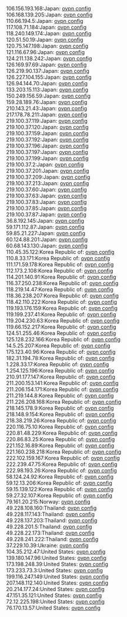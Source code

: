 106.156.193.168:Japan: [ovpn config](vpn/106_156_193_168.ovpn)  
106.168.139.205:Japan: [ovpn config](vpn/106_168_139_205.ovpn)  
110.66.194.5:Japan: [ovpn config](vpn/110_66_194_5.ovpn)  
117.108.71.184:Japan: [ovpn config](vpn/117_108_71_184.ovpn)  
118.240.149.174:Japan: [ovpn config](vpn/118_240_149_174.ovpn)  
120.51.50.19:Japan: [ovpn config](vpn/120_51_50_19.ovpn)  
120.75.147.198:Japan: [ovpn config](vpn/120_75_147_198.ovpn)  
121.116.67.96:Japan: [ovpn config](vpn/121_116_67_96.ovpn)  
124.211.138.242:Japan: [ovpn config](vpn/124_211_138_242.ovpn)  
126.169.97.69:Japan: [ovpn config](vpn/126_169_97_69.ovpn)  
126.219.90.137:Japan: [ovpn config](vpn/126_219_90_137.ovpn)  
126.227.104.155:Japan: [ovpn config](vpn/126_227_104_155.ovpn)  
126.94.144.70:Japan: [ovpn config](vpn/126_94_144_70.ovpn)  
133.203.15.113:Japan: [ovpn config](vpn/133_203_15_113.ovpn)  
150.249.156.59:Japan: [ovpn config](vpn/150_249_156_59.ovpn)  
159.28.189.76:Japan: [ovpn config](vpn/159_28_189_76.ovpn)  
210.143.21.43:Japan: [ovpn config](vpn/210_143_21_43.ovpn)  
217.178.78.211:Japan: [ovpn config](vpn/217_178_78_211.ovpn)  
219.100.37.119:Japan: [ovpn config](vpn/219_100_37_119.ovpn)  
219.100.37.120:Japan: [ovpn config](vpn/219_100_37_120.ovpn)  
219.100.37.159:Japan: [ovpn config](vpn/219_100_37_159.ovpn)  
219.100.37.192:Japan: [ovpn config](vpn/219_100_37_192.ovpn)  
219.100.37.196:Japan: [ovpn config](vpn/219_100_37_196.ovpn)  
219.100.37.197:Japan: [ovpn config](vpn/219_100_37_197.ovpn)  
219.100.37.199:Japan: [ovpn config](vpn/219_100_37_199.ovpn)  
219.100.37.2:Japan: [ovpn config](vpn/219_100_37_2.ovpn)  
219.100.37.201:Japan: [ovpn config](vpn/219_100_37_201.ovpn)  
219.100.37.209:Japan: [ovpn config](vpn/219_100_37_209.ovpn)  
219.100.37.213:Japan: [ovpn config](vpn/219_100_37_213.ovpn)  
219.100.37.60:Japan: [ovpn config](vpn/219_100_37_60.ovpn)  
219.100.37.63:Japan: [ovpn config](vpn/219_100_37_63.ovpn)  
219.100.37.83:Japan: [ovpn config](vpn/219_100_37_83.ovpn)  
219.100.37.85:Japan: [ovpn config](vpn/219_100_37_85.ovpn)  
219.100.37.87:Japan: [ovpn config](vpn/219_100_37_87.ovpn)  
36.8.192.145:Japan: [ovpn config](vpn/36_8_192_145.ovpn)  
59.171.112.87:Japan: [ovpn config](vpn/59_171_112_87.ovpn)  
59.85.21.227:Japan: [ovpn config](vpn/59_85_21_227.ovpn)  
60.124.88.201:Japan: [ovpn config](vpn/60_124_88_201.ovpn)  
60.68.143.130:Japan: [ovpn config](vpn/60_68_143_130.ovpn)  
110.45.35.122:Korea Republic of: [ovpn config](vpn/110_45_35_122.ovpn)  
110.8.33.171:Korea Republic of: [ovpn config](vpn/110_8_33_171.ovpn)  
111.171.59.178:Korea Republic of: [ovpn config](vpn/111_171_59_178.ovpn)  
112.173.2.108:Korea Republic of: [ovpn config](vpn/112_173_2_108.ovpn)  
114.201.140.91:Korea Republic of: [ovpn config](vpn/114_201_140_91.ovpn)  
116.37.250.238:Korea Republic of: [ovpn config](vpn/116_37_250_238.ovpn)  
118.219.14.47:Korea Republic of: [ovpn config](vpn/118_219_14_47.ovpn)  
118.36.238.207:Korea Republic of: [ovpn config](vpn/118_36_238_207.ovpn)  
118.42.110.222:Korea Republic of: [ovpn config](vpn/118_42_110_222.ovpn)  
119.193.176.159:Korea Republic of: [ovpn config](vpn/119_193_176_159.ovpn)  
119.199.237.41:Korea Republic of: [ovpn config](vpn/119_199_237_41.ovpn)  
119.204.230.63:Korea Republic of: [ovpn config](vpn/119_204_230_63.ovpn)  
119.66.152.217:Korea Republic of: [ovpn config](vpn/119_66_152_217.ovpn)  
124.51.255.46:Korea Republic of: [ovpn config](vpn/124_51_255_46.ovpn)  
125.128.232.166:Korea Republic of: [ovpn config](vpn/125_128_232_166.ovpn)  
14.5.25.207:Korea Republic of: [ovpn config](vpn/14_5_25_207.ovpn)  
175.123.40.96:Korea Republic of: [ovpn config](vpn/175_123_40_96.ovpn)  
182.31.194.78:Korea Republic of: [ovpn config](vpn/182_31_194_78.ovpn)  
1.228.33.17:Korea Republic of: [ovpn config](vpn/1_228_33_17.ovpn)  
1.254.125.196:Korea Republic of: [ovpn config](vpn/1_254_125_196.ovpn)  
210.91.177.147:Korea Republic of: [ovpn config](vpn/210_91_177_147.ovpn)  
211.200.153.141:Korea Republic of: [ovpn config](vpn/211_200_153_141.ovpn)  
211.206.154.171:Korea Republic of: [ovpn config](vpn/211_206_154_171.ovpn)  
211.219.144.8:Korea Republic of: [ovpn config](vpn/211_219_144_8.ovpn)  
211.226.208.168:Korea Republic of: [ovpn config](vpn/211_226_208_168.ovpn)  
218.145.178.9:Korea Republic of: [ovpn config](vpn/218_145_178_9.ovpn)  
218.148.9.154:Korea Republic of: [ovpn config](vpn/218_148_9_154.ovpn)  
218.38.219.26:Korea Republic of: [ovpn config](vpn/218_38_219_26.ovpn)  
220.116.75.10:Korea Republic of: [ovpn config](vpn/220_116_75_10.ovpn)  
220.81.48.229:Korea Republic of: [ovpn config](vpn/220_81_48_229.ovpn)  
220.86.83.25:Korea Republic of: [ovpn config](vpn/220_86_83_25.ovpn)  
221.152.16.89:Korea Republic of: [ovpn config](vpn/221_152_16_89.ovpn)  
221.160.238.218:Korea Republic of: [ovpn config](vpn/221_160_238_218.ovpn)  
222.102.159.167:Korea Republic of: [ovpn config](vpn/222_102_159_167.ovpn)  
222.239.47.75:Korea Republic of: [ovpn config](vpn/222_239_47_75.ovpn)  
222.98.193.26:Korea Republic of: [ovpn config](vpn/222_98_193_26.ovpn)  
58.124.24.92:Korea Republic of: [ovpn config](vpn/58_124_24_92.ovpn)  
59.12.13.206:Korea Republic of: [ovpn config](vpn/59_12_13_206.ovpn)  
59.15.139.122:Korea Republic of: [ovpn config](vpn/59_15_139_122.ovpn)  
59.27.32.107:Korea Republic of: [ovpn config](vpn/59_27_32_107.ovpn)  
79.161.20.215:Norway: [ovpn config](vpn/79_161_20_215.ovpn)  
49.228.108.160:Thailand: [ovpn config](vpn/49_228_108_160.ovpn)  
49.228.117.143:Thailand: [ovpn config](vpn/49_228_117_143.ovpn)  
49.228.137.203:Thailand: [ovpn config](vpn/49_228_137_203.ovpn)  
49.228.201.5:Thailand: [ovpn config](vpn/49_228_201_5.ovpn)  
49.228.22.173:Thailand: [ovpn config](vpn/49_228_22_173.ovpn)  
49.228.241.222:Thailand: [ovpn config](vpn/49_228_241_222.ovpn)  
37.229.10.39:Ukraine: [ovpn config](vpn/37_229_10_39.ovpn)  
104.35.212.47:United States: [ovpn config](vpn/104_35_212_47.ovpn)  
139.180.147.96:United States: [ovpn config](vpn/139_180_147_96.ovpn)  
173.198.248.39:United States: [ovpn config](vpn/173_198_248_39.ovpn)  
173.233.73.3:United States: [ovpn config](vpn/173_233_73_3.ovpn)  
199.116.247.149:United States: [ovpn config](vpn/199_116_247_149.ovpn)  
207.148.112.140:United States: [ovpn config](vpn/207_148_112_140.ovpn)  
20.214.177.24:United States: [ovpn config](vpn/20_214_177_24.ovpn)  
47.151.35.121:United States: [ovpn config](vpn/47_151_35_121.ovpn)  
72.12.225.198:United States: [ovpn config](vpn/72_12_225_198.ovpn)  
76.170.13.57:United States: [ovpn config](vpn/76_170_13_57.ovpn)  
